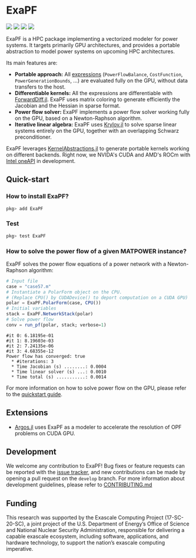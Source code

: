 # ExaPF

[![][docs-stable-img]][docs-stable-url] [![][build-latest-img]][build-url] [![][codecov-latest-img]][codecov-latest-url] [![][doi-img]][doi-url]

ExaPF is a HPC package implementing a vectorized modeler
for power systems. It targets primarily GPU architectures, and provides a portable abstraction to model power systems on upcoming HPC architectures.

Its main features are:
* **Portable approach:** All [expressions](https://exanauts.github.io/ExaPF.jl/dev/lib/formulations/#Constraints) (`PowerFlowBalance`, `CostFunction`, `PowerGenerationBounds`, ...) are evaluated fully on the GPU, without data transfers to the host.
* **Differentiable kernels:** All the expressions are differentiable with [ForwardDiff.jl](https://github.com/JuliaDiff/ForwardDiff.jl). ExaPF uses matrix coloring to generate efficiently the Jacobian and the Hessian in sparse format.
* **Power flow solver:** ExaPF implements a power flow solver working fully on the GPU, based on a Newton-Raphson algorithm.
* **Iterative linear algebra:** ExaPF uses [Krylov.jl](https://github.com/JuliaSmoothOptimizers/Krylov.jl) to solve sparse linear systems entirely on the GPU, together with an overlapping Schwarz preconditioner.

ExaPF leverages [KernelAbstractions.jl](https://github.com/JuliaGPU/KernelAbstractions.jl)
to generate portable kernels working on different backends.
Right now, we NVIDA's CUDA and AMD's ROCm with [Intel oneAPI](https://github.com/JuliaGPU/oneAPI.jl) in development.

## Quick-start
### How to install ExaPF?

```julia
pkg> add ExaPF
```

### Test
```julia
pkg> test ExaPF
```

### How to solve the power flow of a given MATPOWER instance?

ExaPF solves the power flow equations of a power network with a Newton-Raphson algorithm:

```julia
# Input file
case = "case57.m"
# Instantiate a PolarForm object on the CPU.
# (Replace CPU() by CUDADevice() to deport computation on a CUDA GPU)
polar = ExaPF.PolarForm(case, CPU())
# Initial variables
stack = ExaPF.NetworkStack(polar)
# Solve power flow
conv = run_pf(polar, stack; verbose=1)
```
```shell
#it 0: 6.18195e-01
#it 1: 8.19603e-03
#it 2: 7.24135e-06
#it 3: 4.68355e-12
Power flow has converged: true
  * #iterations: 3
  * Time Jacobian (s) ........: 0.0004
  * Time linear solver (s) ...: 0.0010
  * Time total (s) ...........: 0.0014
```

For more information on how to solve power flow on the GPU,
please refer to the [quickstart guide](https://exanauts.github.io/ExaPF.jl/dev/quickstart/).

## Extensions

- [Argos.jl](https://github.com/exanauts/Argos.jl/) uses ExaPF as a modeler to accelerate the resolution of OPF problems on CUDA GPU.

## Development

We welcome any contribution to ExaPF! Bug fixes or feature requests
can be reported with the [issue tracker](https://github.com/exanauts/ExaPF.jl/issues),
and new contributions can be made by opening a pull request on the `develop`
branch. For more information about development guidelines, please
refer to [CONTRIBUTING.md](https://github.com/exanauts/ExaPF.jl/blob/main/CONTRIBUTING.md)

## Funding
This research was supported by the Exascale Computing Project (17-SC-20-SC), a joint project of the U.S. Department of Energy’s Office of Science and National Nuclear Security Administration, responsible for delivering a capable exascale ecosystem, including software, applications, and hardware technology, to support the nation’s exascale computing imperative.


[docs-stable-img]: https://img.shields.io/badge/docs-stable-blue.svg
[docs-stable-url]: https://exanauts.github.io/ExaPF.jl/stable

[codecov-latest-img]: https://codecov.io/gh/exanauts/ExaPF.jl/branch/main/graphs/badge.svg?branch=main
[codecov-latest-url]: https://codecov.io/github/exanauts/ExaPF.jl?branch=main

[build-url]: https://github.com/exanauts/ExaPF.jl/actions?query=workflow
[build-latest-img]: https://github.com/exanauts/ExaPF.jl/workflows/Run%20tests/badge.svg?branch=main

[doi-img]: https://zenodo.org/badge/DOI/10.5281/zenodo.6536402.svg
[doi-url]: https://doi.org/10.5281/zenodo.6536402
